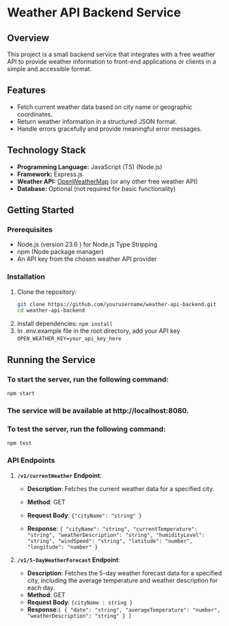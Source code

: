 # Weather API Backend Service

## Overview
This project is a small backend service that integrates with a free weather API to provide weather information to front-end applications or clients in a simple and accessible format.

## Features
- Fetch current weather data based on city name or geographic coordinates.
- Return weather information in a structured JSON format.
- Handle errors gracefully and provide meaningful error messages.

## Technology Stack
- **Programming Language:** JavaScript (TS) (Node.js)
- **Framework:** Express.js
- **Weather API:** [OpenWeatherMap](https://openweathermap.org/api) (or any other free weather API)
- **Database:** Optional (not required for basic functionality)

## Getting Started

### Prerequisites
- Node.js (version 23.6 ) for Node.js Type Stripping
- npm (Node package manager)
- An API key from the chosen weather API provider

### Installation
1. Clone the repository:
   ```bash
   git clone https://github.com/yourusername/weather-api-backend.git
   cd weather-api-backend 
2. Install dependencies: 
   ``` npm install ```
3. In .env.example file in the root directory, add your API key
    ``` OPEN_WEATHER_KEY=your_api_key_here ```

## Running the Service
### To start the server, run the following command:

``` npm start   ```
### The service will be available at http://localhost:8080.

### To test the server, run the following command:

``` npm test   ```


### API Endpoints

1. **`/v1/currentWeather` Endpoint**:
   - **Description**: Fetches the current weather data for a specified city.
   - **Method**: GET
   - **Request Body**: ``` {"cityName": "string" } ```

   - **Response**: ```
                  {
            "cityName": "string",
            "currentTemperature": "string",
            "weatherDescription": "string",
            "humidityLevel": "string",
            "windSpeed": "string",
            "latitude": "number",
            "longitude": "number"
               } 
               ```


2. **`/v1/5-DayWeatherForecast` Endpoint**:
   - **Description**: Fetches the 5-day weather forecast data for a specified city, including the average temperature and weather description for each day.
   - **Method**: GET
   - **Request Body**: ```{cityName : string }```
   - **Response**:```[
  {
    "date": "string",
    "averageTemperature": "number",
    "weatherDescription": "string"
  }
]```


